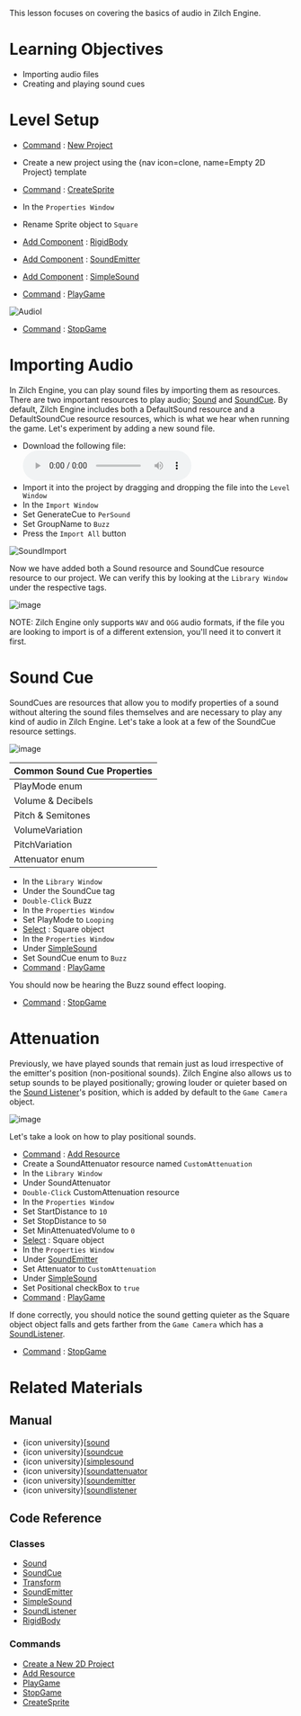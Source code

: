 This lesson focuses on covering the basics of audio in Zilch Engine.

 # Learning Objectives

- Importing audio files
- Creating and playing sound cues

 # Level Setup

- [ Command](https://github.com/ZilchEngine/ZilchDocs/blob/master/zilch_editor_documentation/zilchmanual/editor/editorcommands/commands.markdown) : [ New Project](https://github.com/ZilchEngine/ZilchDocs/blob/master/code_reference/command_reference.markdown#newproject)
 - Create a new project using the {nav icon=clone, name=Empty 2D Project} template
- [ Command](https://github.com/ZilchEngine/ZilchDocs/blob/master/zilch_editor_documentation/zilchmanual/editor/editorcommands/commands.markdown) : [CreateSprite](https://github.com/ZilchEngine/ZilchDocs/blob/master/code_reference/command_reference.markdown#createsprite)
- In the `Properties Window`
 - Rename Sprite object to `Square`
 - [Add Component](https://github.com/ZilchEngine/ZilchDocs/blob/master/zilch_editor_documentation/zilchmanual/editor/addremovecomponent/) : [RigidBody](https://github.com/ZilchEngine/ZilchDocs/blob/master/code_reference/class_reference/rigidbody.markdown)
 - [Add Component](https://github.com/ZilchEngine/ZilchDocs/blob/master/zilch_editor_documentation/zilchmanual/editor/addremovecomponent.markdown) : [ SoundEmitter](https://github.com/ZilchEngine/ZilchDocs/blob/master/code_reference/class_reference/soundemitter.markdown)
 - [Add Component](https://github.com/ZilchEngine/ZilchDocs/blob/master/zilch_editor_documentation/zilchmanual/editor/addremovecomponent.markdown) : [ SimpleSound](https://github.com/ZilchEngine/ZilchDocs/blob/master/code_reference/class_reference/simplesound.markdown)

- [ Command](https://github.com/ZilchEngine/ZilchDocs/blob/master/zilch_editor_documentation/zilchmanual/editor/editorcommands/commands.markdown) : [ PlayGame](https://github.com/ZilchEngine/ZilchDocs/blob/master/code_reference/command_reference.markdown#playgame)



![AudioI](https://raw.githubusercontent.com/ZilchEngine/ZilchFiles/master/doc_files/46662.gif)


- [ Command](https://github.com/ZilchEngine/ZilchDocs/blob/master/zilch_editor_documentation/zilchmanual/editor/editorcommands/commands.markdown) : [ StopGame](https://github.com/ZilchEngine/ZilchDocs/blob/master/code_reference/command_reference.markdown#stopgame)

 # Importing Audio

In Zilch Engine, you can play sound files by importing them as resources. There are two important resources to play audio; [Sound](https://github.com/ZilchEngine/ZilchDocs/blob/master/code_reference/class_reference/sound.markdown) and [SoundCue](https://github.com/ZilchEngine/ZilchDocs/blob/master/code_reference/class_reference/soundcue.markdown). By default, Zilch Engine includes both a DefaultSound resource and a DefaultSoundCue resource resources, which is what we hear when running the game. Let's experiment by adding a new sound file.

- Download the following file:
 ![Buzz](https://raw.githubusercontent.com/ZilchEngine/ZilchFiles/master/doc_files/46672.wav)
- Import it into the project by dragging and dropping the file into the `Level Window`
- In the `Import Window`
 - Set GenerateCue  to `PerSound`
 - Set GroupName  to `Buzz`
 - Press the `Import All` button



![SoundImport](https://raw.githubusercontent.com/ZilchEngine/ZilchFiles/master/doc_files/46996.gif)


Now we have added both a Sound resource and SoundCue resource resource to our project. We can verify this by looking at the `Library Window` under the respective tags.



![image](https://raw.githubusercontent.com/ZilchEngine/ZilchFiles/master/doc_files/88672.png)


NOTE: Zilch Engine only supports `WAV` and `OGG` audio formats, if the file you are looking to import is of a different extension, you'll need it to convert it first.

 # Sound Cue

SoundCues are resources that allow you to modify properties of a sound without altering the sound files themselves and are necessary to play any kind of audio in Zilch Engine. Let's take a look at a few of the SoundCue resource settings.



![image](https://raw.githubusercontent.com/ZilchEngine/ZilchFiles/master/doc_files/47005.png)


| Common Sound Cue Properties |
|------|
| PlayMode enum | Whether the sound should a [Single](https://github.com/ZilchEngine/ZilchDocs/blob/master/code_reference/enum_reference.markdown#soundplaymode) time or [loop](https://github.com/ZilchEngine/ZilchDocs/blob/master/code_reference/enum_reference.markdown#soundplaymode) on completion |
| Volume  & Decibels  | How quiet or loud the sound should be played |
| Pitch  & Semitones  | How high or low pitched the sound should be played |
| VolumeVariation  | Added random volume variation within the given range when sound is played |
| PitchVariation  | Added random pitch variation within the given range when sound is played |
| Attenuator enum | The resource that defines how the sound behaves based on distance from the origin |

- In the `Library Window`
 - Under the SoundCue  tag
  - `Double-Click` Buzz 
- In the `Properties Window`
 - Set PlayMode  to `Looping`
- [Select](https://github.com/ZilchEngine/ZilchDocs/blob/master/zilch_editor_documentation/zilchmanual/editor/editorcommands/selectobject.markdown) : Square object
- In the `Properties Window`
 - Under [ SimpleSound](https://github.com/ZilchEngine/ZilchDocs/blob/master/code_reference/class_reference/simplesound.markdown)
  - Set SoundCue enum to `Buzz`
- [ Command](https://github.com/ZilchEngine/ZilchDocs/blob/master/zilch_editor_documentation/zilchmanual/editor/editorcommands/commands.markdown) : [ PlayGame](https://github.com/ZilchEngine/ZilchDocs/blob/master/code_reference/command_reference.markdown#playgame)

You should now be hearing the Buzz  sound effect looping.

- [ Command](https://github.com/ZilchEngine/ZilchDocs/blob/master/zilch_editor_documentation/zilchmanual/editor/editorcommands/commands.markdown) : [ StopGame](https://github.com/ZilchEngine/ZilchDocs/blob/master/code_reference/command_reference.markdown#stopgame)

 # Attenuation

Previously, we have played sounds that remain just as loud irrespective of the emitter's position (non-positional sounds). Zilch Engine also allows us to setup sounds to be played positionally; growing louder or quieter based on the [Sound Listener](https://github.com/ZilchEngine/ZilchDocs/blob/master/zilch_editor_documentation/zilchmanual/audio/soundlistener.markdown)'s position, which is added by default to the `Game Camera` object.



![image](https://raw.githubusercontent.com/ZilchEngine/ZilchFiles/master/doc_files/88634.png)


Let's take a look on how to play positional sounds.

- [ Command](https://github.com/ZilchEngine/ZilchDocs/blob/master/zilch_editor_documentation/zilchmanual/editor/editorcommands/commands.markdown) : 
 [Add Resource](https://github.com/ZilchEngine/ZilchDocs/blob/master/zilch_editor_documentation/zilchmanual/editor/editorcommands/resourceadding.markdown)
 - Create a SoundAttenuator resource named `CustomAttenuation`
- In the `Library Window`
 - Under SoundAttenuator 
  - `Double-Click` CustomAttenuation resource
- In the `Properties Window`
 - Set StartDistance  to `10`
 - Set StopDistance  to `50`
 - Set MinAttenuatedVolume  to `0`
- [Select](https://github.com/ZilchEngine/ZilchDocs/blob/master/zilch_editor_documentation/zilchmanual/editor/editorcommands/selectobject.markdown) : Square object
- In the `Properties Window`
 - Under [ SoundEmitter](https://github.com/ZilchEngine/ZilchDocs/blob/master/code_reference/class_reference/soundemitter.markdown)
  - Set Attenuator  to `CustomAttenuation`
 - Under [ SimpleSound](https://github.com/ZilchEngine/ZilchDocs/blob/master/code_reference/class_reference/simplesound.markdown)
  - Set Positional checkBox to `true`
- [ Command](https://github.com/ZilchEngine/ZilchDocs/blob/master/zilch_editor_documentation/zilchmanual/editor/editorcommands/commands.markdown) : [ PlayGame](https://github.com/ZilchEngine/ZilchDocs/blob/master/code_reference/command_reference.markdown#playgame)

If done correctly, you should notice the sound getting quieter as the Square object object falls and gets farther from the `Game Camera` which has a [SoundListener](https://github.com/ZilchEngine/ZilchDocs/blob/master/zilch_editor_documentation/zilchmanual/audio/soundlistener.markdown).

- [ Command](https://github.com/ZilchEngine/ZilchDocs/blob/master/zilch_editor_documentation/zilchmanual/editor/editorcommands/commands.markdown) : [ StopGame](https://github.com/ZilchEngine/ZilchDocs/blob/master/code_reference/command_reference.markdown#stopgame)

 # Related Materials

 ## Manual
- {icon university}[[sound](https://github.com/ZilchEngine/ZilchDocs/blob/master/zilch_editor_documentation/zilchmanual/audio/sound.markdown)
- {icon university}[[soundcue](https://github.com/ZilchEngine/ZilchDocs/blob/master/zilch_editor_documentation/zilchmanual/audio/soundcue.markdown)
- {icon university}[[simplesound](https://github.com/ZilchEngine/ZilchDocs/blob/master/zilch_editor_documentation/zilchmanual/audio/simplesound.markdown)
- {icon university}[[soundattenuator](https://github.com/ZilchEngine/ZilchDocs/blob/master/zilch_editor_documentation/zilchmanual/audio/soundattenuator.markdown)
- {icon university}[[soundemitter](https://github.com/ZilchEngine/ZilchDocs/blob/master/zilch_editor_documentation/zilchmanual/audio/soundemitter.markdown)
- {icon university}[[soundlistener](https://github.com/ZilchEngine/ZilchDocs/blob/master/zilch_editor_documentation/zilchmanual/audio/soundlistener.markdown)

 ## Code Reference
 ### Classes
- [Sound](https://github.com/ZilchEngine/ZilchDocs/blob/master/code_reference/class_reference/sound.markdown)
- [SoundCue](https://github.com/ZilchEngine/ZilchDocs/blob/master/code_reference/class_reference/soundcue.markdown)
- [Transform](https://github.com/ZilchEngine/ZilchDocs/blob/master/code_reference/class_reference/transform.markdown)
- [SoundEmitter](https://github.com/ZilchEngine/ZilchDocs/blob/master/code_reference/class_reference/soundemitter.markdown)
- [SimpleSound](https://github.com/ZilchEngine/ZilchDocs/blob/master/code_reference/class_reference/simplesound.markdown)
- [SoundListener](https://github.com/ZilchEngine/ZilchDocs/blob/master/code_reference/class_reference/soundlistener.markdown)
- [RigidBody](https://github.com/ZilchEngine/ZilchDocs/blob/master/code_reference/class_reference/rigidbody.markdown)

 ### Commands
- [Create a New 2D Project](https://github.com/ZilchEngine/ZilchDocs/blob/master/code_reference/command_reference.markdown#newproject)
- [ Add Resource](https://github.com/ZilchEngine/ZilchDocs/blob/master/code_reference/command_reference.markdown#add)
- [ PlayGame](https://github.com/ZilchEngine/ZilchDocs/blob/master/code_reference/command_reference.markdown#playgame)
- [ StopGame](https://github.com/ZilchEngine/ZilchDocs/blob/master/code_reference/command_reference.markdown#stopgame)
- [CreateSprite](https://github.com/ZilchEngine/ZilchDocs/blob/master/code_reference/command_reference.markdown#createsprite) 

 